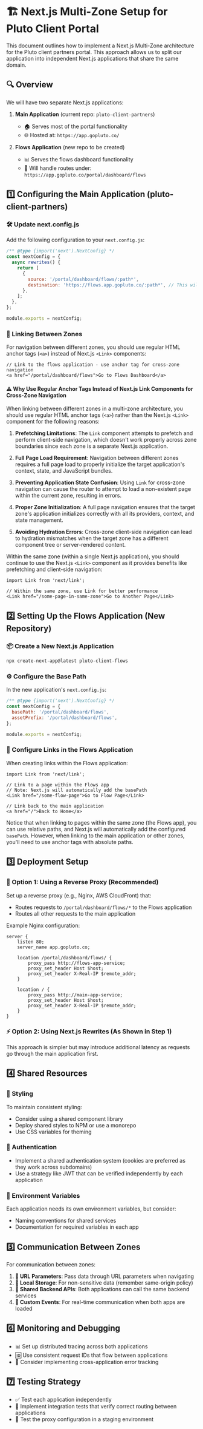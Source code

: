 # 🏗️ Next.js Multi-Zone Setup for Pluto Client Portal

This document outlines how to implement a Next.js Multi-Zone architecture for the Pluto client partners portal. This approach allows us to split our application into independent Next.js applications that share the same domain.

## 🔍 Overview

We will have two separate Next.js applications:

1. **Main Application** (current repo: `pluto-client-partners`)
   - 🏠 Serves most of the portal functionality
   - 🌐 Hosted at: `https://app.gopluto.co/`

2. **Flows Application** (new repo to be created)
   - 📊 Serves the flows dashboard functionality
   - 🔄 Will handle routes under: `https://app.gopluto.co/portal/dashboard/flows`

## 1️⃣ Configuring the Main Application (pluto-client-partners)

### 🛠️ Update next.config.js

Add the following configuration to your `next.config.js`:

```js
/** @type {import('next').NextConfig} */
const nextConfig = {
  async rewrites() {
    return [
      {
        source: '/portal/dashboard/flows/:path*',
        destination: 'https://flows.app.gopluto.co/:path*', // This will be the internal URL where we deploy the Flows app
      },
    ];
  },
};

module.exports = nextConfig;
```

### 🔗 Linking Between Zones

For navigation between different zones, you should use regular HTML anchor tags (`<a>`) instead of Next.js `<Link>` components:

```tsx
// Link to the flows application - use anchor tag for cross-zone navigation
<a href="/portal/dashboard/flows">Go to Flows Dashboard</a>
```

#### ⚠️ Why Use Regular Anchor Tags Instead of Next.js Link Components for Cross-Zone Navigation

When linking between different zones in a multi-zone architecture, you should use regular HTML anchor tags (`<a>`) rather than the Next.js `<Link>` component for the following reasons:

1. **Prefetching Limitations**: The `Link` component attempts to prefetch and perform client-side navigation, which doesn't work properly across zone boundaries since each zone is a separate Next.js application.

2. **Full Page Load Requirement**: Navigation between different zones requires a full page load to properly initialize the target application's context, state, and JavaScript bundles.

3. **Preventing Application State Confusion**: Using `Link` for cross-zone navigation can cause the router to attempt to load a non-existent page within the current zone, resulting in errors.

4. **Proper Zone Initialization**: A full page navigation ensures that the target zone's application initializes correctly with all its providers, context, and state management.

5. **Avoiding Hydration Errors**: Cross-zone client-side navigation can lead to hydration mismatches when the target zone has a different component tree or server-rendered content.

Within the same zone (within a single Next.js application), you should continue to use the Next.js `<Link>` component as it provides benefits like prefetching and client-side navigation:

```tsx
import Link from 'next/link';

// Within the same zone, use Link for better performance
<Link href="/some-page-in-same-zone">Go to Another Page</Link>
```

## 2️⃣ Setting Up the Flows Application (New Repository)

### 📦 Create a New Next.js Application

```bash
npx create-next-app@latest pluto-client-flows
```

### ⚙️ Configure the Base Path

In the new application's `next.config.js`:

```js
/** @type {import('next').NextConfig} */
const nextConfig = {
  basePath: '/portal/dashboard/flows',
  assetPrefix: '/portal/dashboard/flows',
};

module.exports = nextConfig;
```

### 🔗 Configure Links in the Flows Application

When creating links within the Flows application:

```tsx
import Link from 'next/link';

// Link to a page within the Flows app
// Note: Next.js will automatically add the basePath
<Link href="/some-flow-page">Go to Flow Page</Link>

// Link back to the main application
<a href="/">Back to Home</a>
```

Notice that when linking to pages within the same zone (the Flows app), you can use relative paths, and Next.js will automatically add the configured `basePath`. However, when linking to the main application or other zones, you'll need to use anchor tags with absolute paths.

## 3️⃣ Deployment Setup

### 🌟 Option 1: Using a Reverse Proxy (Recommended)

Set up a reverse proxy (e.g., Nginx, AWS CloudFront) that:
- Routes requests to `/portal/dashboard/flows/*` to the Flows application
- Routes all other requests to the main application

Example Nginx configuration:

```nginx
server {
    listen 80;
    server_name app.gopluto.co;

    location /portal/dashboard/flows/ {
        proxy_pass http://flows-app-service;
        proxy_set_header Host $host;
        proxy_set_header X-Real-IP $remote_addr;
    }

    location / {
        proxy_pass http://main-app-service;
        proxy_set_header Host $host;
        proxy_set_header X-Real-IP $remote_addr;
    }
}
```

### ⚡ Option 2: Using Next.js Rewrites (As Shown in Step 1)

This approach is simpler but may introduce additional latency as requests go through the main application first.

## 4️⃣ Shared Resources

### 🎨 Styling

To maintain consistent styling:
- Consider using a shared component library
- Deploy shared styles to NPM or use a monorepo
- Use CSS variables for theming

### 🔐 Authentication

- Implement a shared authentication system (cookies are preferred as they work across subdomains)
- Use a strategy like JWT that can be verified independently by each application

### 🔧 Environment Variables

Each application needs its own environment variables, but consider:
- Naming conventions for shared services
- Documentation for required variables in each app

## 5️⃣ Communication Between Zones

For communication between zones:
1. **📝 URL Parameters**: Pass data through URL parameters when navigating
2. **💾 Local Storage**: For non-sensitive data (remember same-origin policy)
3. **🔄 Shared Backend APIs**: Both applications can call the same backend services
4. **📢 Custom Events**: For real-time communication when both apps are loaded

## 6️⃣ Monitoring and Debugging

- 📊 Set up distributed tracing across both applications
- 🆔 Use consistent request IDs that flow between applications
- 🐛 Consider implementing cross-application error tracking

## 7️⃣ Testing Strategy

- ✅ Test each application independently
- 🔄 Implement integration tests that verify correct routing between applications
- 🧪 Test the proxy configuration in a staging environment